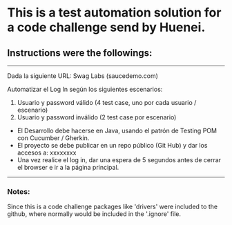 # This is a test automation solution for a code challenge send by Huenei. 
## Instructions were the followings: 

---

Dada la siguiente URL: Swag Labs (saucedemo.com)

Automatizar el Log In según los siguientes escenarios:
1. Usuario y password válido (4 test case, uno por cada usuario / escenario)
1. Usuario y password inválido (2 test case por escenario)

- El Desarrollo debe hacerse en Java, usando el patrón de Testing POM con Cucumber / Gherkin.
- El proyecto se debe publicar en un repo público (Git Hub) y dar los accesos a: xxxxxxxx
- Una vez realice el log in, dar una espera de 5 segundos antes de cerrar el browser e ir a la página principal.

---

### Notes: 
Since this is a code challenge packages like 'drivers' were included to the github, where normally would be included in the '.ignore' file.
